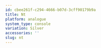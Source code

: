 ```yaml
---
id: cbee261f-c294-4666-b07d-3cff90179b9a
title: Nt
platform: analogue
system_type: console
variation: Silver
accessories: ''
slug: nt
---
```


